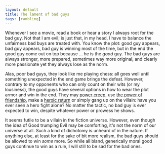 ```yaml
---
layout: default
title: The lament of bad guys
tags: [rambling]
---
```


Whenever I see a movie, read a book or hear a story I always root for the bad guy. Not that I am evil; is just that, in my head, I have to balance the unfairness bad buys are treated with. You know the plot: good guy appears, bad guy appears, bad guy is winning most of the time, but in the end the good guy come out on top because ... he is the _good_ guy. The bad guys are always stronger, more prepared, sometimes way more original, and clearly more passionate yet they always lose as the norm.

Alas, poor bad guys, they look like me playing chess: all goes well until something unexpected in the end game brings the defeat. However, contrary to my opponents who can only count on their wits (or my lousiness), the good guys have several options in how to wear the plot armor and win in the end. They may [power creep](http://tvtropes.org/pmwiki/pmwiki.php/Main/PowerCreepPowerSeep), use [the power of friendship](http://tvtropes.org/pmwiki/pmwiki.php/Main/ThePowerOfFriendship), make a [heroic return](http://tvtropes.org/pmwiki/pmwiki.php/Main/HeroicRematch) or simply gang up on the villain: have you ever seen a hero fight alone? No matter the tactic, no bad guy is ever expected to win, despite whatever power or prowess he shows.

It seems futile to be a villain in the fiction universe. However, even though the idea of Good trumping Evil may be comforting, it's not the norm of our universe at all. Such a kind of dichotomy is unheard of in the nature. If anything else, at least for the sake of bit more realism, the bad guys should be allowed to win _some_ more. So while all bland, generically moral good guys continue to win as a rule, I will still to be sad for the bad ones.  
